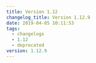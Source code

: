 ```yaml
---
title: Version 1.12
changelog_title: Version 1.12.9
date: 2019-04-05 10:11:53
tags:
  - changelogs
  - 1.12
  - deprecated
version: 1.12.9
---
```


<script src="https://gist.github.com/spinnaker-release/7fa9145349d6beb2f22163977a94629e.js"/>
